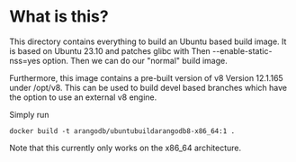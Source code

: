# What is this?

This directory contains everything to build an Ubuntu based build image.
It is based on Ubuntu 23.10 and patches glibc with Then
  --enable-static-nss=yes
option. Then we can do our "normal" build image.

Furthermore, this image contains a pre-built version of v8 Version
12.1.165 under /opt/v8. This can be used to build devel based branches
which have the option to use an external v8 engine.

Simply run

```
docker build -t arangodb/ubuntubuildarangodb8-x86_64:1 .
```

Note that this currently only works on the x86_64 architecture.
